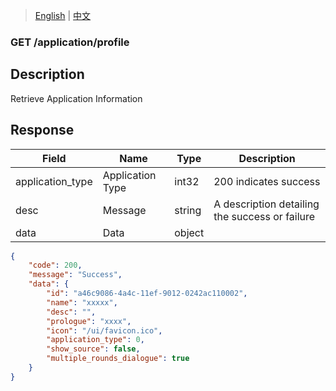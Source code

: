 > [English](./profile.md) | [中文](./profile_cn.md)

### GET /application/profile

## Description

Retrieve Application Information

## Response

| Field            | Name              | Type    | Description                                     |
| ---------------- | ----------------- | ------- | ----------------------------------------------- |
| application_type | Application Type  | int32   | 200 indicates success                           |
| desc             | Message           | string  | A description detailing the success or failure  |
| data             | Data              | object  |                                                 |

```json
{
    "code": 200,
    "message": "Success",
    "data": {
        "id": "a46c9086-4a4c-11ef-9012-0242ac110002",
        "name": "xxxxx",
        "desc": "",
        "prologue": "xxxx",
        "icon": "/ui/favicon.ico",
        "application_type": 0,
        "show_source": false,
        "multiple_rounds_dialogue": true
    }
}
